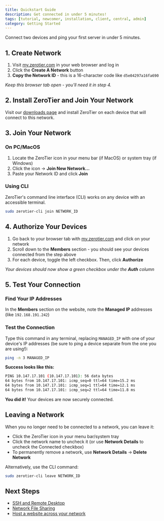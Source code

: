 ```yaml
---
title: Quickstart Guide
description: Get connected in under 5 minutes!
tags: [tutorial, newcomer, installation, client, central, admin]
category: Getting Started
---
```


Connect two devices and ping your first server in under 5 minutes.

## 1. Create Network

1. Visit [my.zerotier.com](https://my.zerotier.com/) in your web browser and log in
2. Click the **Create A Network** button
3. **Copy the Network ID** - this is a 16-character code like `d5e04297a16fa690`

*Keep this browser tab open - you'll need it in step 4.*

## 2. Install ZeroTier and Join Your Network

Visit our [downloads page](https://www.zerotier.com/download) and install ZeroTier on each device that will connect to this network.

## 3. Join Your Network

### On PC/MacOS

1. Locate the ZeroTier icon in your menu bar (if MacOS) or system tray (if Windows)
2. Click the icon -> **Join New Network...**
3. Paste your Network ID and click **Join**

### Using CLI

ZeroTier's command line interface (CLI) works on any device with an accessible terminal.

```bash
sudo zerotier-cli join NETWORK_ID
```

## 4. Authorize Your Devices

1. Go back to your browser tab with [my.zerotier.com](https://my.zerotier.com/) and click on your network
2. Scroll down to the **Members** section - you should see your devices connected from the step above
3. For each device, toggle the left checkbox. Then, click **Authorize**

*Your devices should now show a green checkbox under the* ***Auth*** *column*

## 5. Test Your Connection

### Find Your IP Addresses

In the **Members** section on the website, note the **Managed IP** addresses (like `192.168.191.242`)

### Test the Connection

Type this command in any terminal, replacing `MANAGED_IP` with one of your device's IP addresses (be sure to ping a device separate from the one you are using!):

```bash
ping -n 3 MANAGED_IP
```

**Success looks like this:**

```bash
PING 10.147.17.101 (10.147.17.101): 56 data bytes
64 bytes from 10.147.17.101: icmp_seq=0 ttl=64 time=15.2 ms
64 bytes from 10.147.17.101: icmp_seq=1 ttl=64 time=12.1 ms
64 bytes from 10.147.17.101: icmp_seq=2 ttl=64 time=11.8 ms
```

**You did it!** Your devices are now securely connected.

## Leaving a Network

When you no longer need to be connected to a network, you can leave it:

- Click the ZeroTier icon in your menu bar/system tray
- Click the network name to uncheck it (or use **Network Details** to uncheck the Connected checkbox)
- To permanently remove a network, use **Network Details** -> **Delete Network**

Alternatively, use the CLI command:

```bash
sudo zerotier-cli leave NETWORK_ID
```

## Next Steps

- [SSH and Remote Desktop](/remotedesktop)
- [Network File Sharing](/filesharing)
- [Host a website across your network](/website)
